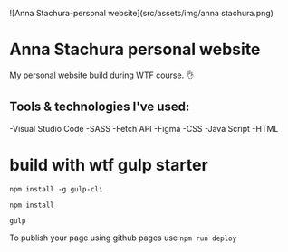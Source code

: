 ![Anna Stachura-personal website](src/assets/img/anna stachura.png)

# Anna Stachura personal website
My personal website build during WTF course. 👌

## Tools & technologies I've used:

-Visual Studio Code
-SASS
-Fetch API
-Figma
-CSS
-Java Script
-HTML



# build with wtf gulp starter

`npm install -g gulp-cli`

`npm install`

`gulp`

To publish your page using github pages use `npm run deploy`
 
